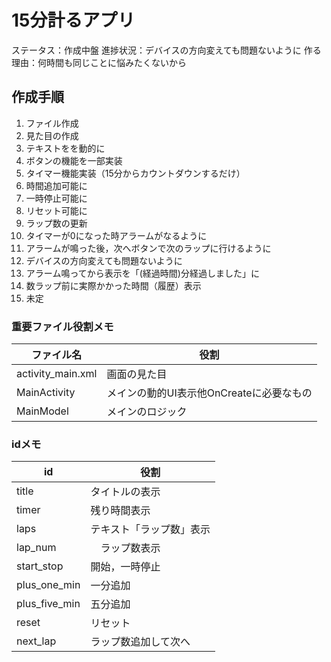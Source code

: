 # 15分計るアプリ

ステータス：作成中盤
進捗状況：デバイスの方向変えても問題ないように
作る理由：何時間も同じことに悩みたくないから  

## 作成手順

1. ファイル作成
2. 見た目の作成
3. テキストをを動的に
4. ボタンの機能を一部実装
5. タイマー機能実装（15分からカウントダウンするだけ）
6. 時間追加可能に
7. 一時停止可能に
8. リセット可能に
9. ラップ数の更新
10. タイマーが0になった時アラームがなるように
11. アラームが鳴った後，次へボタンで次のラップに行けるように
12. デバイスの方向変えても問題ないように
13. アラーム鳴ってから表示を「(経過時間)分経過しました」に
14. 数ラップ前に実際かかった時間（履歴）表示
15. 未定

### 重要ファイル役割メモ
|  ファイル名  |  役割  |
| ---- | ---- |
|  activity_main.xml  |  画面の見た目  |
|  MainActivity  |  メインの動的UI表示他OnCreateに必要なもの  |
|  MainModel  |  メインのロジック  |

### idメモ
|  id  |  役割  |
| ---- | ---- |
|  title  |  タイトルの表示  |
|  timer  |  残り時間表示  |
|  laps  |  テキスト「ラップ数」表示  |
|  lap_num  | 　ラップ数表示  |
|  start_stop  |  開始，一時停止  |
|  plus_one_min  |  一分追加  |
|  plus_five_min  |  五分追加  |
|  reset  |  リセット  |
|  next_lap  |  ラップ数追加して次へ  |